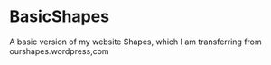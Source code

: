 # BasicShapes

A basic version of my website Shapes, which I am transferring from ourshapes.wordpress,com
